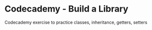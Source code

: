 # Codecademy - Build a Library
 Codecademy exercise to practice classes, inheritance, getters, setters
